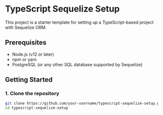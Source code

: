 # TypeScript Sequelize Setup

This project is a starter template for setting up a TypeScript-based project with Sequelize ORM.

## Prerequisites

- Node.js (v12 or later)
- npm or yarn
- PostgreSQL (or any other SQL database supported by Sequelize)

## Getting Started

### 1. Clone the repository

```sh
git clone https://github.com/your-username/typescript-sequelize-setup.git
cd typescript-sequelize-setup
